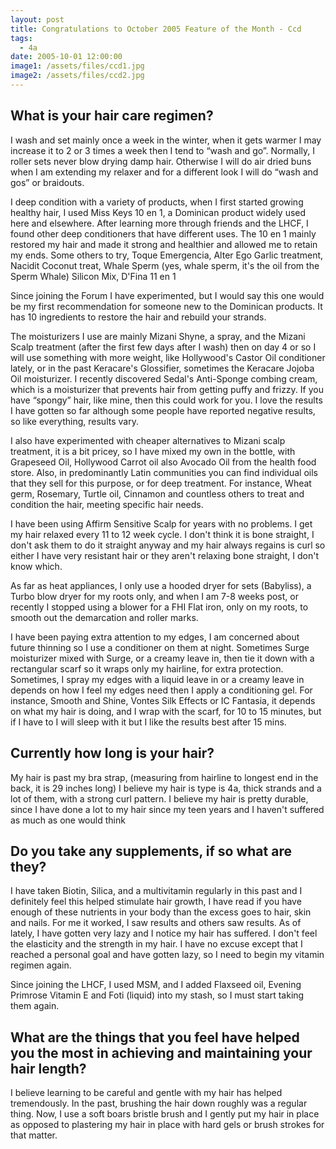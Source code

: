 ```yaml
---
layout: post
title: Congratulations to October 2005 Feature of the Month - Ccd
tags:
  - 4a
date: 2005-10-01 12:00:00
image1: /assets/files/ccd1.jpg
image2: /assets/files/ccd2.jpg
---
```

## What is your hair care regimen?

I wash and set mainly once a week in the winter, when it gets warmer I may increase it to 2 or 3 times a week then I tend to “wash and go”. Normally, I roller sets never blow drying damp hair. Otherwise I will do air dried buns when I am extending my relaxer and for a different look I will do “wash and gos” or braidouts.

I deep condition with a variety of products, when I first started growing healthy hair, I used Miss Keys 10 en 1, a Dominican product widely used here and elsewhere. After learning more through friends and the LHCF, I found other deep conditioners that have different uses. The 10 en 1 mainly restored my hair and made it strong and healthier and allowed me to retain my ends. Some others to try, Toque Emergencia, Alter Ego Garlic treatment, Nacidit Coconut treat, Whale Sperm (yes, whale sperm, it's the oil from the Sperm Whale) Silicon Mix, D'Fina 11 en 1

Since joining the Forum I have experimented, but I would say this one would be my first recommendation for someone new to the Dominican products. It has 10 ingredients to restore the hair and rebuild your strands.

The moisturizers I use are mainly Mizani Shyne, a spray, and the Mizani Scalp treatment (after the first few days after I wash) then on day 4 or so I will use something with more weight, like Hollywood's Castor Oil conditioner lately, or in the past Keracare's Glossifier, sometimes the Keracare Jojoba Oil moisturizer. I recently discovered Sedal's Anti-Sponge combing cream, which is a moisturizer that prevents hair from getting puffy and frizzy. If you have “spongy” hair, like mine, then this could work for you. I love the results I have gotten so far although some people have reported negative results, so like everything, results vary.

I also have experimented with cheaper alternatives to Mizani scalp treatment, it is a bit pricey, so I have mixed my own in the bottle, with Grapeseed Oil, Hollywood Carrot oil also Avocado Oil from the health food store. Also, in predominantly Latin communities you can find individual oils that they sell for this purpose, or for deep treatment. For instance, Wheat germ, Rosemary, Turtle oil, Cinnamon and countless others to treat and condition the hair, meeting specific hair needs.

I have been using Affirm Sensitive Scalp for years with no problems. I get my hair relaxed every 11 to 12 week cycle. I don't think it is bone straight, I don't ask them to do it straight anyway and my hair always regains is curl so either I have very resistant hair or they aren't relaxing bone straight, I don't know which.

As far as heat appliances, I only use a hooded dryer for sets (Babyliss), a Turbo blow dryer for my roots only, and when I am 7-8 weeks post, or recently I stopped using a blower for a FHI Flat iron, only on my roots, to smooth out the demarcation and roller marks.

I have been paying extra attention to my edges, I am concerned about future thinning so I use a conditioner on them at night. Sometimes Surge moisturizer mixed with Surge, or a creamy leave in, then tie it down with a rectangular scarf so it wraps only my hairline, for extra protection. Sometimes, I spray my edges with a liquid leave in or a creamy leave in depends on how I feel my edges need then I apply a conditioning gel. For instance, Smooth and Shine, Vontes Silk Effects or IC Fantasia, it depends on what my hair is doing, and I wrap with the scarf, for 10 to 15 minutes, but if I have to I will sleep with it but I like the results best after 15 mins.

## Currently how long is your hair?

My hair is past my bra strap, (measuring from hairline to longest end in the back, it is 29 inches long) I believe my hair is type is 4a, thick strands and a lot of them, with a strong curl pattern. I believe my hair is pretty durable, since I have done a lot to my hair since my teen years and I haven't suffered as much as one would think

## Do you take any supplements, if so what are they?

I have taken Biotin, Silica, and a multivitamin regularly in this past and I definitely feel this helped stimulate hair growth, I have read if you have enough of these nutrients in your body than the excess goes to hair, skin and nails. For me it worked, I saw results and others saw results. As of lately, I have gotten very lazy and I notice my hair has suffered. I don't feel the elasticity and the strength in my hair. I have no excuse except that I reached a personal goal and have gotten lazy, so I need to begin my vitamin regimen again.

Since joining the LHCF, I used MSM, and I added Flaxseed oil, Evening Primrose Vitamin E and Foti (liquid) into my stash, so I must start taking them again.

## What are the things that you feel have helped you the most in achieving and maintaining your hair length?

I believe learning to be careful and gentle with my hair has helped tremendously. In the past, brushing the hair down roughly was a regular thing. Now, I use a soft boars bristle brush and I gently put my hair in place as opposed to plastering my hair in place with hard gels or brush strokes for that matter.
